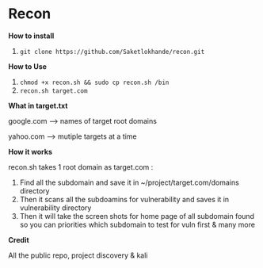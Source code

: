 # Recon

**How to install**

1. `git clone https://github.com/Saketlokhande/recon.git`

**How to Use**

1. `chmod +x recon.sh && sudo cp recon.sh /bin`
2. `recon.sh target.com`

**What in target.txt**

google.com --> names of target root domains

yahoo.com --> mutiple targets at a time

**How it works**

recon.sh takes 1 root domain as target.com :

1. Find all the subdomain and save it in ~/project/target.com/domains directory
2. Then it scans all the subdoamins for vulnerability and saves it in vulnerability directory
3. Then it will take the screen shots for home page of all subdomain found so you can priorities which subdomain to test for vuln first & many more


**Credit**

All the public repo, project discovery & kali
